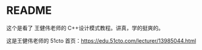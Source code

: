 # README

这个是看了 王健伟老师的 C++设计模式教程。讲真，学的挺爽的。

这是王健伟老师的 51cto 首页：https://edu.51cto.com/lecturer/13985044.html
